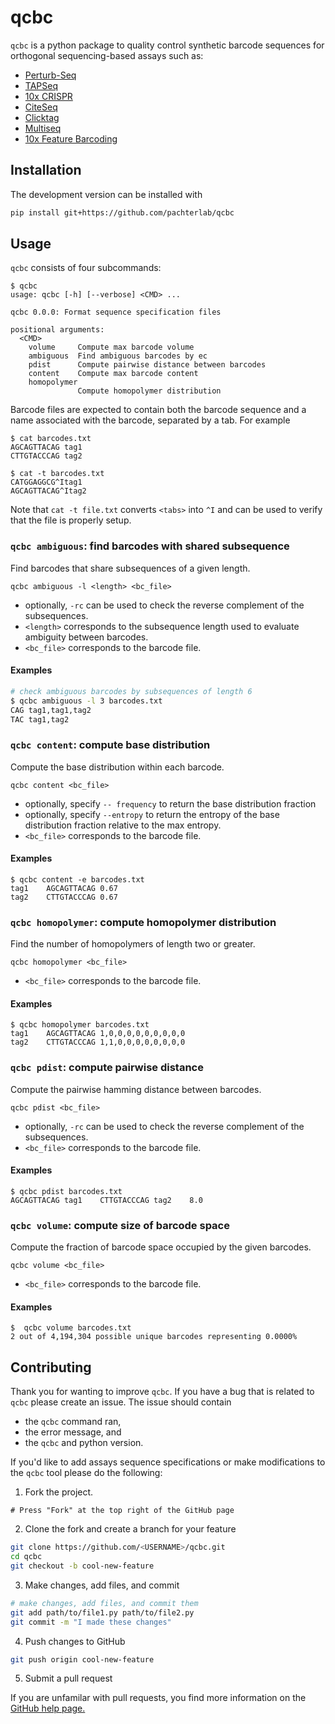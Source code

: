 


# qcbc
`qcbc` is a python package to quality control synthetic barcode sequences for orthogonal sequencing-based assays such as:
- [Perturb-Seq](https://doi.org/10.1016/j.cell.2022.05.013)
- [TAPSeq](https://doi.org/10.1038/s41592-020-0837-5)
- [10x CRISPR](https://www.10xgenomics.com/products/single-cell-crispr-screening)
- [CiteSeq](https://doi.org/10.1038/nmeth.4380)
- [Clicktag](https://doi.org/10.1038/s41587-019-0372-z)
- [Multiseq](https://doi.org/10.1038/s41592-019-0433-8)
- [10x Feature Barcoding](https://support.10xgenomics.com/single-cell-gene-expression/software/pipelines/latest/feature-bc)

## Installation

The development version can be installed with
```bash
pip install git+https://github.com/pachterlab/qcbc
```

## Usage
`qcbc` consists of four subcommands:

```
$ qcbc
usage: qcbc [-h] [--verbose] <CMD> ...

qcbc 0.0.0: Format sequence specification files

positional arguments:
  <CMD>
    volume     Compute max barcode volume
    ambiguous  Find ambiguous barcodes by ec
    pdist      Compute pairwise distance between barcodes
    content    Compute max barcode content
    homopolymer
               Compute homopolymer distribution
```

Barcode files are expected to contain both the barcode sequence and a name associated with the barcode, separated by a tab. For example

```
$ cat barcodes.txt
AGCAGTTACAG tag1
CTTGTACCCAG tag2

$ cat -t barcodes.txt 
CATGGAGGCG^Itag1
AGCAGTTACAG^Itag2
```
Note that `cat -t file.txt` converts `<tabs>` into `^I` and can be used to verify that the file is properly setup.

### `qcbc ambiguous`: find barcodes with shared subsequence

Find barcodes that share subsequences of a given length.
```
qcbc ambiguous -l <length> <bc_file>
```
- optionally, `-rc` can be used to check the reverse complement of the subsequences.
- `<length>` corresponds to the subsequence length used to evaluate ambiguity between barcodes.
- `<bc_file>` corresponds to the barcode file.

#### Examples
```bash
# check ambiguous barcodes by subsequences of length 6
$ qcbc ambiguous -l 3 barcodes.txt
CAG	tag1,tag1,tag2
TAC	tag1,tag2
```

### `qcbc content`: compute base distribution
Compute the base distribution within each barcode.
```
qcbc content <bc_file>
```
- optionally, specify `-- frequency` to return the base distribution fraction
- optionally, specify `--entropy` to return the entropy of the base distribution fraction relative to the max entropy.
- `<bc_file>` corresponds to the barcode file.

#### Examples
```
$ qcbc content -e barcodes.txt
tag1	AGCAGTTACAG	0.67
tag2	CTTGTACCCAG	0.67
```

### `qcbc homopolymer`: compute homopolymer distribution
Find the number of homopolymers of length two or greater.
```
qcbc homopolymer <bc_file>
```
- `<bc_file>` corresponds to the barcode file.

#### Examples
```
$ qcbc homopolymer barcodes.txt
tag1	AGCAGTTACAG	1,0,0,0,0,0,0,0,0,0
tag2	CTTGTACCCAG	1,1,0,0,0,0,0,0,0,0
```

### `qcbc pdist`: compute pairwise distance 
Compute the pairwise hamming distance between barcodes.
```
qcbc pdist <bc_file>
```
-   optionally,  `-rc`  can be used to check the reverse complement of the subsequences.
- `<bc_file>` corresponds to the barcode file.

#### Examples
```
$ qcbc pdist barcodes.txt
AGCAGTTACAG	tag1	CTTGTACCCAG	tag2	8.0
```

### `qcbc volume`:  compute size of barcode space
Compute the fraction of barcode space occupied by the given barcodes.
```
qcbc volume <bc_file>
```
- `<bc_file>` corresponds to the barcode file.

#### Examples

```
$  qcbc volume barcodes.txt
2 out of 4,194,304 possible unique barcodes representing 0.0000%
```

## Contributing

Thank you for wanting to improve `qcbc`. If you have a bug that is related to `qcbc` please create an issue. The issue should contain

- the `qcbc` command ran,
- the error message, and
- the `qcbc` and python version.

If you'd like to add assays sequence specifications or make modifications to the `qcbc` tool please do the following:

1. Fork the project.
```
# Press "Fork" at the top right of the GitHub page
```

2. Clone the fork and create a branch for your feature
```bash
git clone https://github.com/<USERNAME>/qcbc.git
cd qcbc
git checkout -b cool-new-feature
```

3. Make changes, add files, and commit
```bash
# make changes, add files, and commit them
git add path/to/file1.py path/to/file2.py
git commit -m "I made these changes"
```

4. Push changes to GitHub
```bash
git push origin cool-new-feature
```

5. Submit a pull request

If you are unfamilar with pull requests, you find more information on the [GitHub help page.](https://help.github.com/en/github/collaborating-with-issues-and-pull-requests/about-pull-requests)
